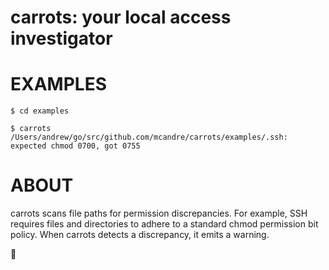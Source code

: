 # carrots: your local access investigator

# EXAMPLES

```console
$ cd examples

$ carrots
/Users/andrew/go/src/github.com/mcandre/carrots/examples/.ssh: expected chmod 0700, got 0755
```

# ABOUT

carrots scans file paths for permission discrepancies. For example, SSH requires files and directories to adhere to a standard chmod permission bit policy. When carrots detects a discrepancy, it emits a warning.

🥕
